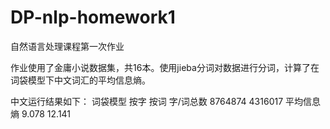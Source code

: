 # DP-nlp-homework1
自然语言处理课程第一次作业

作业使用了金庸小说数据集，共16本。使用jieba分词对数据进行分词，计算了在词袋模型下中文词汇的平均信息熵。

中文运行结果如下：
词袋模型	   按字	       按词
字/词总数  	8764874	   4316017
平均信息熵 	9.078   	12.141
